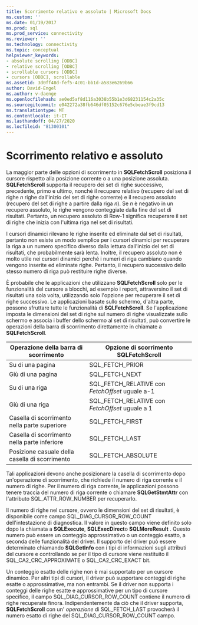 ```yaml
---
title: Scorrimento relativo e assoluto | Microsoft Docs
ms.custom: ''
ms.date: 01/19/2017
ms.prod: sql
ms.prod_service: connectivity
ms.reviewer: ''
ms.technology: connectivity
ms.topic: conceptual
helpviewer_keywords:
- absolute scrolling [ODBC]
- relative scrolling [ODBC]
- scrollable cursors [ODBC]
- cursors [ODBC], scrollable
ms.assetid: 3d0ff48d-fef5-4c01-bb1d-a583e6269b66
author: David-Engel
ms.author: v-daenge
ms.openlocfilehash: ae0ed5af8d116a3038b55b1e3d68231154c2a35c
ms.sourcegitcommit: e042272a38fb646df05152c676e5cbeae3f9cd13
ms.translationtype: MT
ms.contentlocale: it-IT
ms.lasthandoff: 04/27/2020
ms.locfileid: "81300101"
---
```

# <a name="relative-and-absolute-scrolling"></a>Scorrimento relativo e assoluto
La maggior parte delle opzioni di scorrimento in **SQLFetchScroll** posiziona il cursore rispetto alla posizione corrente o a una posizione assoluta. **SQLFetchScroll** supporta il recupero dei set di righe successivo, precedente, primo e ultimo, nonché il recupero relativo (recupero del set di righe *n* righe dall'inizio del set di righe corrente) e il recupero assoluto (recupero del set di righe a partire dalla riga *n*). Se *n* è negativo in un recupero assoluto, le righe vengono conteggiate dalla fine del set di risultati. Pertanto, un recupero assoluto di Row-1 significa recuperare il set di righe che inizia con l'ultima riga nel set di risultati.  
  
 I cursori dinamici rilevano le righe inserite ed eliminate dal set di risultati, pertanto non esiste un modo semplice per i cursori dinamici per recuperare la riga a un numero specifico diverso dalla lettura dall'inizio del set di risultati, che probabilmente sarà lenta. Inoltre, il recupero assoluto non è molto utile nei cursori dinamici perché i numeri di riga cambiano quando vengono inserite ed eliminate righe. Pertanto, il recupero successivo dello stesso numero di riga può restituire righe diverse.  
  
 È probabile che le applicazioni che utilizzano **SQLFetchScroll** solo per le funzionalità del cursore a blocchi, ad esempio i report, attraversino il set di risultati una sola volta, utilizzando solo l'opzione per recuperare il set di righe successivo. Le applicazioni basate sullo schermo, d'altra parte, possono sfruttare tutte le funzionalità di **SQLFetchScroll**. Se l'applicazione imposta le dimensioni del set di righe sul numero di righe visualizzate sullo schermo e associa i buffer dello schermo al set di risultati, può convertire le operazioni della barra di scorrimento direttamente in chiamate a **SQLFetchScroll**.  
  
|Operazione della barra di scorrimento|Opzione di scorrimento SQLFetchScroll|  
|--------------------------|-------------------------------------|  
|Su di una pagina|SQL_FETCH_PRIOR|  
|Giù di una pagina|SQL_FETCH_NEXT|  
|Su di una riga|SQL_FETCH_RELATIVE con *FetchOffset* uguale a-1|  
|Giù di una riga|SQL_FETCH_RELATIVE con *FetchOffset* uguale a 1|  
|Casella di scorrimento nella parte superiore|SQL_FETCH_FIRST|  
|Casella di scorrimento nella parte inferiore|SQL_FETCH_LAST|  
|Posizione casuale della casella di scorrimento|SQL_FETCH_ABSOLUTE|  
  
 Tali applicazioni devono anche posizionare la casella di scorrimento dopo un'operazione di scorrimento, che richiede il numero di riga corrente e il numero di righe. Per il numero di riga corrente, le applicazioni possono tenere traccia del numero di riga corrente o chiamare **SQLGetStmtAttr** con l'attributo SQL_ATTR_ROW_NUMBER per recuperarlo.  
  
 Il numero di righe nel cursore, ovvero le dimensioni del set di risultati, è disponibile come campo SQL_DIAG_CURSOR_ROW_COUNT dell'intestazione di diagnostica. Il valore in questo campo viene definito solo dopo la chiamata a **SQLExecute**, **SQLExecDirect**o **SQLMoreResult** . Questo numero può essere un conteggio approssimativo o un conteggio esatto, a seconda delle funzionalità del driver. Il supporto del driver può essere determinato chiamando **SQLGetInfo** con i tipi di informazioni sugli attributi del cursore e controllando se per il tipo di cursore viene restituito il SQL_CA2_CRC_APPROXIMATE o SQL_CA2_CRC_EXACT bit.  
  
 Un conteggio esatto delle righe non è mai supportato per un cursore dinamico. Per altri tipi di cursori, il driver può supportare conteggi di righe esatte o approssimative, ma non entrambi. Se il driver non supporta i conteggi delle righe esatte e approssimative per un tipo di cursore specifico, il campo SQL_DIAG_CURSOR_ROW_COUNT contiene il numero di righe recuperate finora. Indipendentemente da ciò che il driver supporta, **SQLFetchScroll** con un' *operazione* di SQL_FETCH_LAST provocherà il numero esatto di righe del SQL_DIAG_CURSOR_ROW_COUNT campo.
